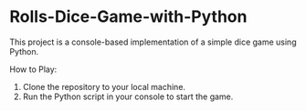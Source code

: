 # Rolls-Dice-Game-with-Python
This project is a console-based implementation of a simple dice game using Python.

How to Play:
1. Clone the repository to your local machine.
2. Run the Python script in your console to start the game.
